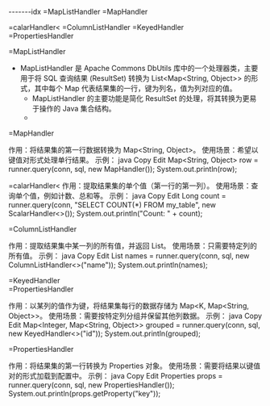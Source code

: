 
-------idx
=MapListHandler
=MapHandler

=calarHandler<
=ColumnListHandler
=KeyedHandler<K>   
=PropertiesHandler



=MapListHandler

* MapListHandler 是 Apache Commons DbUtils 库中的一个处理器类，主要用于将 SQL 查询结果 (ResultSet) 转换为 List<Map<String, Object>> 的形式，其中每个 Map 代表结果集的一行，键为列名，值为列对应的值。
    * MapListHandler 的主要功能是简化 ResultSet 的处理，将其转换为更易于操作的 Java 集合结构。
    *



=MapHandler

作用：将结果集的第一行数据转换为 Map<String, Object>。
使用场景：希望以键值对形式处理单行结果。
示例：
java
Copy
Edit
Map<String, Object> row = runner.query(conn, sql, new MapHandler());
System.out.println(row);




=calarHandler<
作用：提取结果集的单个值（第一行的第一列）。
使用场景：查询单个值，例如计数、总和等。
示例：
java
Copy
Edit
Long count = runner.query(conn, "SELECT COUNT(*) FROM my_table", new ScalarHandler<>());
System.out.println("Count: " + count);



=ColumnListHandler<T>

作用：提取结果集中某一列的所有值，并返回 List<T>。
使用场景：只需要特定列的所有值。
示例：
java
Copy
Edit
List<String> names = runner.query(conn, sql, new ColumnListHandler<>("name"));
System.out.println(names);


=KeyedHandler<K>   
=PropertiesHandler

作用：以某列的值作为键，将结果集每行的数据存储为 Map<K, Map<String, Object>>。
使用场景：需要按特定列分组并保留其他列数据。
示例：
java
Copy
Edit
Map<Integer, Map<String, Object>> grouped = runner.query(conn, sql, new KeyedHandler<>("id"));
System.out.println(grouped);

=PropertiesHandler

作用：将结果集的第一行转换为 Properties 对象。
使用场景：需要将结果以键值对的形式加载到配置中。
示例：
java
Copy
Edit
Properties props = runner.query(conn, sql, new PropertiesHandler());
System.out.println(props.getProperty("key"));